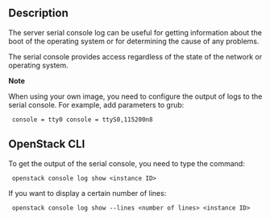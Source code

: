 ## Description

The server serial console log can be useful for getting information about the boot of the operating system or for determining the cause of any problems.

The serial console provides access regardless of the state of the network or operating system.

**Note**

When using your own image, you need to configure the output of logs to the serial console. For example, add parameters to grub:

```
 console = tty0 console = ttyS0,115200n8
```

## OpenStack CLI

To get the output of the serial console, you need to type the command:

```
 openstack console log show <instance ID>
```

If you want to display a certain number of lines:

```
 openstack console log show --lines <number of lines> <instance ID>
```

